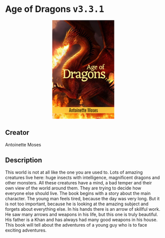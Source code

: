 
# Age of Dragons <kbd>v3.3.1</kbd>

<center>
  <img src="./cover-1024.jpg"/>
</center>

## Creator
Antoinette Moses

## Description
This world is not at all like the one you are used to. Lots of amazing creatures live here: huge insects with intelligence, magnificent dragons and other monsters. All these creatures have a mind, a bad temper and their own view of the world around them. They are trying to decide how everyone else should live. The book begins with a story about the main character. The young man feels tired, because the day was very long. But it is not too important, because he is looking at the amazing subject and forgets about everything else. In his hands there is an arrow of skillful work. He saw many arrows and weapons in his life, but this one is truly beautiful. His father is a Khan and has always had many good weapons in his house. This book will tell about the adventures of a young guy who is to face exciting adventures. 
